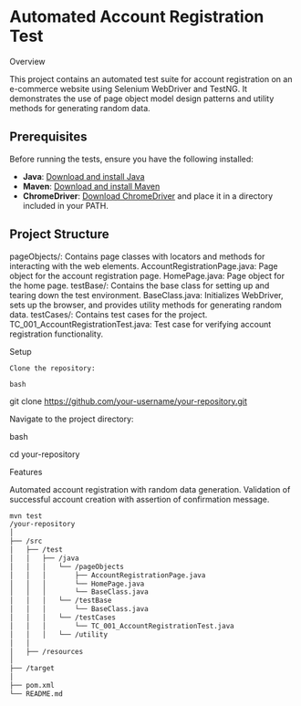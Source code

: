 # Automated Account Registration Test
Overview

This project contains an automated test suite for account registration on an e-commerce website using Selenium WebDriver and TestNG. It demonstrates the use of page object model design patterns and utility methods for generating random data.
## Prerequisites

Before running the tests, ensure you have the following installed:

- **Java**: [Download and install Java](https://www.oracle.com/java/technologies/javase-jdk11-downloads.html)
- **Maven**: [Download and install Maven](https://maven.apache.org/download.cgi)
- **ChromeDriver**: [Download ChromeDriver](https://sites.google.com/a/chromium.org/chromedriver/downloads) and place it in a directory included in your PATH.

## Project Structure
pageObjects/: Contains page classes with locators and methods for interacting with the web elements.
AccountRegistrationPage.java: Page object for the account registration page.
HomePage.java: Page object for the home page.
testBase/: Contains the base class for setting up and tearing down the test environment.
BaseClass.java: Initializes WebDriver, sets up the browser, and provides utility methods for generating random data.
testCases/: Contains test cases for the project.
TC_001_AccountRegistrationTest.java: Test case for verifying account registration functionality.

Setup

    Clone the repository:

    bash

git clone https://github.com/your-username/your-repository.git

Navigate to the project directory:

bash

cd your-repository

Features

Automated account registration with random data generation.
Validation of successful account creation with assertion of confirmation message.

```bash
mvn test
/your-repository
│
├── /src
│   ├── /test
│   │   ├── /java
│   │   │   └── /pageObjects
│   │   │       ├── AccountRegistrationPage.java
│   │   │       └── HomePage.java
│   │   │       └── BaseClass.java
│   │   │   └── /testBase
│   │   │       └── BaseClass.java
│   │   │   └── /testCases
│   │   │       └── TC_001_AccountRegistrationTest.java
│   │   │   └── /utility
│   │
│   ├── /resources
│
├── /target
│
├── pom.xml
└── README.md
```
